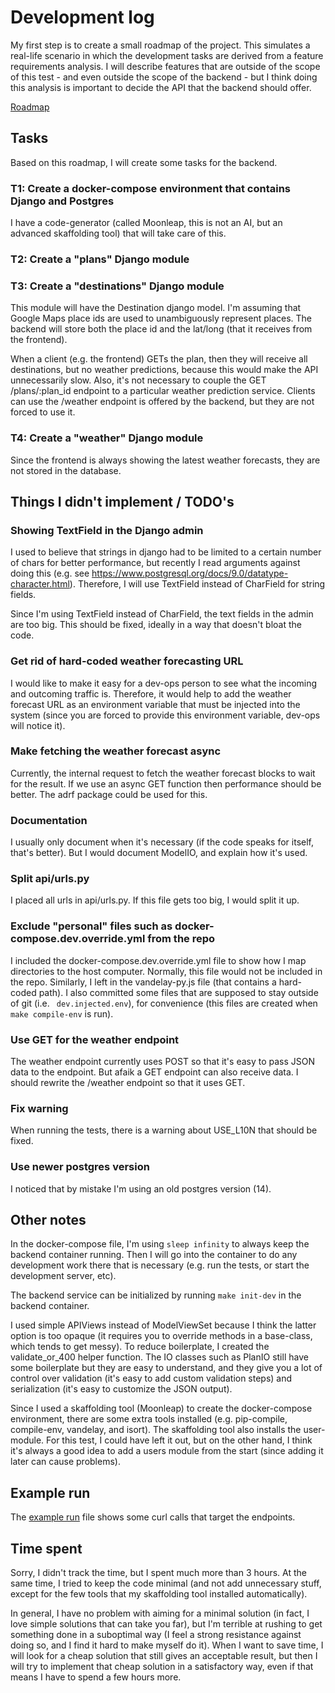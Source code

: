# Development log

My first step is to create a small roadmap of the project. This simulates a real-life scenario in which the development tasks are derived from a feature requirements analysis. I will describe features that are outside of the scope of this test - and even outside the scope of the backend - but I think doing this analysis is important to decide the API that the backend should offer.

[Roadmap](./roadmap.md)

## Tasks

Based on this roadmap, I will create some tasks for the backend.

### T1: Create a docker-compose environment that contains Django and Postgres

I have a code-generator (called Moonleap, this is not an AI, but an advanced skaffolding tool) that will take care of this.

### T2: Create a "plans" Django module

### T3: Create a "destinations" Django module

This module will have the Destination django model. I'm assuming that Google Maps place ids are used to unambiguously represent places. The backend will store both the place id and the lat/long (that it receives from the frontend).

When a client (e.g. the frontend) GETs the plan, then they will receive all destinations, but no weather predictions, because this would make the API unnecessarily slow. Also, it's not necessary to couple the GET /plans/:plan_id endpoint to a particular weather prediction service. Clients can use the /weather endpoint is offered by the backend, but they are not forced to use it.

### T4: Create a "weather" Django module

Since the frontend is always showing the latest weather forecasts, they are not stored in the database.

## Things I didn't implement / TODO's

### Showing TextField in the Django admin

I used to believe that strings in django had to be limited to a certain number of chars for better performance, but recently I read arguments against doing this (e.g. see https://www.postgresql.org/docs/9.0/datatype-character.html). Therefore, I will use TextField instead of CharField for string fields.

Since I'm using TextField instead of CharField, the text fields in the admin are too big. This should be fixed, ideally in a way that doesn't bloat the code.

### Get rid of hard-coded weather forecasting URL

I would like to make it easy for a dev-ops person to see what the incoming and outcoming traffic is. Therefore, it would help to add the weather forecast URL as an environment variable that must be injected into the system (since you are forced to provide this environment variable, dev-ops will notice it).

### Make fetching the weather forecast async

Currently, the internal request to fetch the weather forecast blocks to wait for the result. If we use an async GET function then performance should be better. The adrf package could be used for this.

### Documentation

I usually only document when it's necessary (if the code speaks for itself, that's better). But I would document ModelIO, and explain how it's used.

### Split api/urls.py

I placed all urls in api/urls.py. If this file gets too big, I would split it up.

### Exclude "personal" files such as docker-compose.dev.override.yml from the repo

I included the docker-compose.dev.override.yml file to show how I map directories to the host computer. Normally, this file would not be included in the repo. Similarly, I left in the vandelay-py.js file (that contains a hard-coded path).
I also committed some files that are supposed to stay outside of git (i.e. ` dev.injected.env`), for convenience
(this files are created when `make compile-env` is run).

### Use GET for the weather endpoint

The weather endpoint currently uses POST so that it's easy to pass JSON data to the endpoint. But afaik a GET endpoint can also receive data. I should rewrite the /weather endpoint so that it uses GET.

### Fix warning

When running the tests, there is a warning about USE_L10N that should be fixed.

### Use newer postgres version

I noticed that by mistake I'm using an old postgres version (14).

## Other notes

In the docker-compose file, I'm using `sleep infinity` to always keep the backend container running. Then I will go into the container to do any development work there that is necessary (e.g. run the tests, or start the development server, etc).

The backend service can be initialized by running `make init-dev` in the backend container.

I used simple APIViews instead of ModelViewSet because I think the latter option is too opaque (it requires you to override methods in a base-class, which tends to get messy). To reduce boilerplate, I created the validate_or_400 helper function. The IO classes such as PlanIO still have some boilerplate but they are easy to understand, and they give you a lot of control over validation (it's easy to add custom validation steps) and serialization (it's easy to customize the JSON output).

Since I used a skaffolding tool (Moonleap) to create the docker-compose environment, there are some extra tools installed (e.g. pip-compile, compile-env, vandelay, and isort). The skaffolding tool also installs the user-module. For this test, I could have left it out, but on the other hand, I think it's always a good idea to add a users module from the start (since adding it later can cause problems).

## Example run

The [example run](./example-run.md) file shows some curl calls that target the endpoints.

## Time spent

Sorry, I didn't track the time, but I spent much more than 3 hours. At the same time, I tried to keep the code minimal (and not add unnecessary stuff, except for the few tools that my skaffolding tool installed automatically).

In general, I have no problem with aiming for a minimal solution (in fact, I love simple solutions that can take you far), but I'm terrible at rushing to get something done in a suboptimal way (I feel a strong resistance against doing so, and I find it hard to make myself do it). When I want to save time, I will look for a cheap solution that still gives an acceptable result, but then I will try to implement that cheap solution in a satisfactory way, even if that means I have to spend a few hours more.
